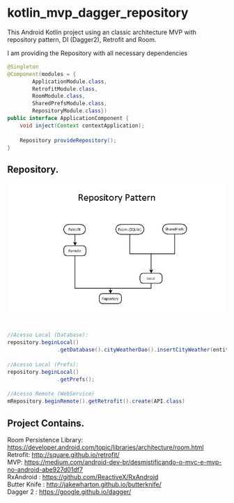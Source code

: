 # kotlin_mvp_dagger_repository

This Android Kotlin project using an classic architecture MVP with repository pattern, DI (Dagger2), Retrofit and Room.


I am providing the Repository with all necessary dependencies 



```java
@Singleton
@Component(modules = {
        ApplicationModule.class,
        RetrofitModule.class,
        RoomModule.class,
        SharedPrefsModule.class,
        RepositoryModule.class})
public interface ApplicationComponent {
    void inject(Context contextApplication);

    Repository provideRepository();
}

```


## Repository.

![Alt text](https://github.com/JDSCaram/Android_Kotlin_MVP_Repository/blob/master/images/pattern_repository.png "Repository")

```java

//Acesso Local (Database):
repository.beginLocal()
                .getDatabase().cityWeatherDao().insertCityWeather(entity);
                
//Acesso Local (Prefs):
repository.beginLocal()
                .getPrefs();
                
//Acesso Remote (WebService)
mRepository.beginRemote().getRetrofit().create(API.class)


```


## Project Contains.
Room Persistence Library:  https://developer.android.com/topic/libraries/architecture/room.html <br />
Retrofit: http://square.github.io/retrofit/ <br />
MVP: https://medium.com/android-dev-br/desmistificando-o-mvc-e-mvp-no-android-abe927d01df7 <br />
RxAndroid : https://github.com/ReactiveX/RxAndroid  <br />
Butter Knife : http://jakewharton.github.io/butterknife/ <br />
Dagger 2 : https://google.github.io/dagger/

